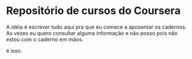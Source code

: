 # Repositório de cursos do Coursera

A idéia é escrever tudo aqui pra que eu comece a aposentar os cadernos. As vezes eu quero consultar alguma informação e não posso pois não estou com o caderno em mãos.

é isso.